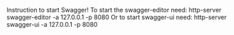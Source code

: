 Instruction to start Swagger!
To start the swagger-editor need: http-server swagger-editor -a 127.0.0.1 -p 8080
Or to start swagger-ui need: http-server swagger-ui -a 127.0.0.1 -p 8080
